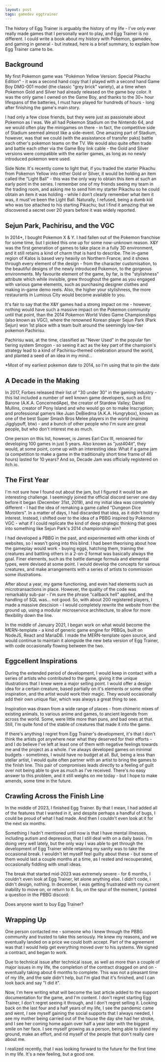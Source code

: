 ```yaml
---
layout: post
tags: gamedev eggtrainer
---
```


The history of Egg Trainer is arguably the history of my life - I've only ever really made games that I personally want to play, and Egg Trainer is no different. I could write a book about my history with Pokemon, gamedev, and gaming in general - but instead, here is a brief summary, to explain how Egg Trainer came to be.

<!--more-->

## Background

My first Pokemon game was "Pokémon Yellow Version: Special Pikachu Edition" - it was a second hand copy that I played with a second hand Game Boy DMG-001 model (the classic "grey brick" variety), at a time when Pokemon Gold and Silver had already released on the game boy color. It was the only game I owned on the Game Boy, and thanks to the 30+ hour lifespans of the batteries, I must have played for hundreds of hours - long after finishing the game's main story.

I had only a few close friends, but they were just as passionate about Pokemon as I was. We all had Pokemon Stadium on the Nintendo 64, and we would often play the minigames on there - in fact, the competitive side of Stadium seemed almost like a side-event. One amazing part of Stadium, however, was that we could (with the assisstance of transfer paks) battle each other's pokemon teams on the TV. We would also quite often trade and battle each other via the Game Boy link cable - the Gold and Silver versions were compatible with the earlier games, as long as no newly introduced pokemon were used.

Side Note: It's recently come to light that, if you traded the starter Pikachu from Pokemon Yellow into either Gold or Silver, it would be holding an item called the "Light Ball" - this was the only way to obtain this item at such an early point in the series. I remember one of my friends seeing my team in the trading room, and asking me to send him my starter Pikachu so he could obtain an item it was holding - while I don't clearly remember what item it was, it must've been the Light Ball. Naturally, I refused, being a dumb kid who was too attached to his starting Pikachu; but I find it amazing that we discovered a secret over 20 years before it was widely reported.

## Sejun Park, Pachirisu, and the VGC

In 2014*, I bought Pokemon X & Y. I had fallen out of the Pokemon franchise for some time, but I picked this one up for some now-unknown reason. X&Y was the first generation of games to take place in a fully 3D environment, and it still retains a kind of charm that is hard to describe. The in-game region of Kalos is based very heavily on Northern France, and it shows through every element of the design - from the character customisation, to the beautiful designs of the newly introduced Pokemon, to the gorgeous environments. My favourite element of the game, by far, is the "stylishness" attribute which while invisible, grew throughout the game as you engaged with various game elements, such as purchasing designer clothes and making in-game demo reels. Also, the higher your stylishness, the more restaurants in Lumious City would become available to you.

It's fair to say that the X&Y games had a strong impact on me - however, nothing would have such a massive impact on the Pokemon community until that point, than the 2014 Pokemon World Video Game Championships (also known as VGC), where the renowned Korean player Sejun Park (Park Sejun) won 1st place with a team built around the seemingly low-tier pokemon Pachirisu.

Pachirisu was, at the time, classified as "Never Used" in the popular fan tiering system Smogon - so seeing it act as the key part of the champion's strategy lead to a kind of Pachirisu-themed celebration around the world, and planted a seed of an idea in my mind...

*Most of my earliest pokemon date to 2014, so I'm using that to pin the date

## A Decade in the Making

In 2017, Forbes released their list of "30 under 30" in the gaming industry - this list included a number of well known game developers, such as Eric Barone (A.K.A. ConcernedApe), the creator of Stardew Valley; Daniel Mullins, creator of Pony Island and who would go on to make Inscryption; and professional gamers like Juan DeBiedma (A.K.A. Hungrybox), known as one of the best Super Smash Bros Melee players in the world (maining Jigglypuff, btw) - and a bunch of other people who I'm sure are great people, but who don't interest me as much.

One person on this list, however, is James Earl Cox III, renowned for developing 100 games in just 5 years. Also known as "just404it", they would, at some point, come up with an interesting idea: What if a game jam (a competition to make a game in the traditionally short time frame of 48 hours) lasted for 10 years? And so, Decade Jam was officially registered on itch.io.

## The First Year

I'm not sure how I found out about the jam, but I figured it would be an interesting challenge. I seemingly joined the official discord server one day before it began (December 31st, 2019), and my initial idea was completely different - I had the idea of remaking a game called "Dungeon Dice Monsters". In a matter of days, I had discarded that idea, as it didn't hold my interest. Instead, i shifted over to the idea of a PBBG inspired by Pokemon VGC - what if I could replicate the kind of deep strategic thinking that goes into something like Sejun Park's 2014 championship win?

I had developed a PBBG in the past, and experimented with other kinds of websites, so I wasn't going into this blind. I had been theorising about how the gameplay would work - buying eggs, hatching them, training the creatures and battling others in a 2-on-2 format was basically always the goal. Finer elements, such as the battle damage formula and elemental types, were devised at some point. I would develop the concepts for various creatures, and make arrangements with a series of artists to commission some illustrations.

After about a year, my game functioning, and even had elements such as microtransactions in place. However, the quality of the code was remarkably sub-par - I'm sure the phrase "callback hell" applied, and the handling of SQL was... not good. So, with about 200 registered players, I made a massive descision - I would completely rewrite the website from the ground up, using a modular microservice architecture, to allow for more flexibility down the line.

In the middle of January 2021, I began work on what would become the MERN-template - a kind of generic game engine for PBBGs, built on NodeJS, React and MariaDB. I made the MERN-template open source, and would continue to maintain it alongside the new beta version of Egg Trainer, with code occasionally flowing between the two.

## Eggcellent Inspirations

During the extended period of development, I would keep in contact with a series of artists who contributed to the game, giving it the unique illustrations that I knew were a major selling point. I would offer a design idea for a certain creature, based partially on it's elements or some other inspiration, and the artist would work their magic. They would occasionally add their own unique flair, which was always a great thing to see.

Inspiration was drawn from a wide range of places - from chimeric mixes of existing animals, to various anime and games, to ancient legends from across the world. Some, were little more than puns, and bad ones at that. Still, I'm quite fond of the stable of creatures that made it into the game.

If there's anything I regret from Egg Trainer's development, it's that I don't think the artists got anywhere near what they deserved for their efforts - and I do believe I've left at least one of them with negative feelings towards me and the project as a whole. I've always developed games on minimal budgets - sometimes, I would have no budget at all. But, being a less than stellar artist, I would quite often partner with an artist to bring the games to the finish line. This pair of compromises leads directly to a feeling of guilt over not being able to give as much as I've received. There's no easy answer to this problem, and it still weighs on me today - but I hope to make amends, some time in the future.

## Crawling Across the Finish Line

In the middle of 2023, I finished Egg Trainer. By that I mean, I had added all of the features that I wanted in it, and despite perhaps a handful of bugs, I could be proud of what I had made. And then I couldn't even look at it for the next six months.

Something I hadn't mentioned until now is that I have mental illnesses, including autism and depression, that I still deal with on a daily basis. I'm doing very well lately, but the only way I was able to get through the development of Egg Trainer while retaining my sanity was to take the occasional break. I wouldn't let myself feel guilty about these - but some of them would last a couple months at a time, as I rested and recouperated, occasionally fiddling with small ideas.

The break that started mid-2023 was extremely severe - for 6 months, I couldn't even look at Egg Trainer, let alone anything else. I didn't code, i didn't design, nothing. In december, I was getting frustrated with my current inability to move on, or return to it. So, on the spur of the moment, I posted a question in the PBBG discord:

Does anyone want to buy Egg Trainer?

## Wrapping Up

One person contacted me - someone who I knew through the PBBG community and trusted to take this seriously. He knew my reasons, and we eventually landed on a price we could both accept. Part of the agreement was that I would help get everything moved over to his systems. We signed a contract, and began to work.

Due to technical issue after technical issue, as well as more than a couple of major issues in my life, the completion of the contract dragged on and on - eventually taking about 6 months to complete. This was not a pleasant time of my life, and the sale didn't help, but I'm glad that it's finished, and I can look back and say "I did it".

Now, I'm here writing what will become the last article added to the support documentation for the game, and I'm content. I don't regret starting Egg Trainer, I don't regret seeing it through, and I don't regret selling it. Looking back on the last four and a half years of my life, I see the pandemic came and went, I see myself gaining the social supports that I always needed, I see my mother being carried out of the house the day she had her stroke, and I see her coming home again over half a year later with the biggest smile on her face. I see myself growing as a person, being able to stand my ground, make an effort, and rid myself of the people that don't really care about me.

I realized recently, that I was looking forward to the future for the first time in my life. It's a new feeling, but a good one.
